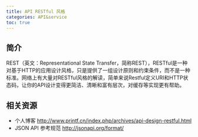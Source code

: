 ```yaml
---
title: API RESTful 风格
categories: API&service
toc: true
---
```


## 简介
REST（英文：Representational State Transfer，简称REST），RESTful是一种对基于HTTP的应用设计风格，只是提供了一组设计原则和约束条件，而不是一种标准。网络上有大量对RESTful风格的解读，简单来说Restful定义URI和HTTP状态码，让你的API设计变得更简洁、清晰和富有层次，对缓存等实现更有帮助。

## 相关资源

- 个人博客 http://www.printf.cn/index.php/archives/api-design-restful.html
- JSON API 参考规范 http://jsonapi.org/format/